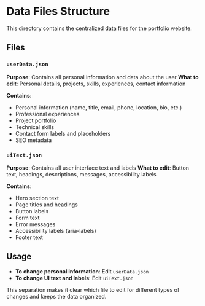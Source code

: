 # Data Files Structure

This directory contains the centralized data files for the portfolio website.

## Files

### `userData.json`
**Purpose**: Contains all personal information and data about the user
**What to edit**: Personal details, projects, skills, experiences, contact information

**Contains**:
- Personal information (name, title, email, phone, location, bio, etc.)
- Professional experiences
- Project portfolio
- Technical skills
- Contact form labels and placeholders
- SEO metadata

### `uiText.json`
**Purpose**: Contains all user interface text and labels
**What to edit**: Button text, headings, descriptions, messages, accessibility labels

**Contains**:
- Hero section text
- Page titles and headings
- Button labels
- Form text
- Error messages
- Accessibility labels (aria-labels)
- Footer text

## Usage

- **To change personal information**: Edit `userData.json`
- **To change UI text and labels**: Edit `uiText.json`

This separation makes it clear which file to edit for different types of changes and keeps the data organized.
